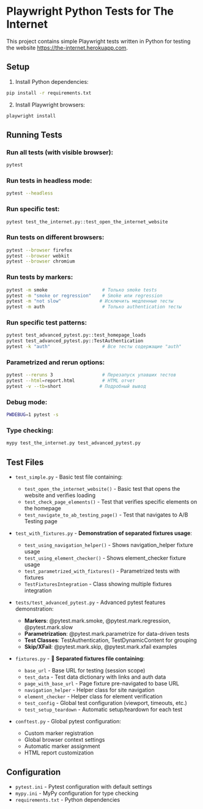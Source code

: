 # Playwright Python Tests for The Internet

This project contains simple Playwright tests written in Python for testing the website https://the-internet.herokuapp.com.

## Setup

1. Install Python dependencies:
```bash
pip install -r requirements.txt
```

2. Install Playwright browsers:
```bash
playwright install
```

## Running Tests

### Run all tests (with visible browser):
```bash
pytest
```

### Run tests in headless mode:
```bash
pytest --headless
```

### Run specific test:
```bash
pytest test_the_internet.py::test_open_the_internet_website
```

### Run tests on different browsers:
```bash
pytest --browser firefox
pytest --browser webkit
pytest --browser chromium
```

### Run tests by markers:
```bash
pytest -m smoke                    # Только smoke tests
pytest -m "smoke or regression"    # Smoke или regression
pytest -m "not slow"              # Исключить медленные тесты
pytest -m auth                     # Только authentication тесты
```

### Run specific test patterns:
```bash
pytest test_advanced_pytest.py::test_homepage_loads
pytest test_advanced_pytest.py::TestAuthentication
pytest -k "auth"                   # Все тесты содержащие "auth"
```

### Parametrized and rerun options:
```bash
pytest --reruns 3                  # Перезапуск упавших тестов
pytest --html=report.html          # HTML отчет
pytest -v --tb=short              # Подробный вывод
```

### Debug mode:
```bash
PWDEBUG=1 pytest -s
```

### Type checking:
```bash
mypy test_the_internet.py test_advanced_pytest.py
```

## Test Files

- `test_simple.py` - Basic test file containing:
  - `test_open_the_internet_website()` - Basic test that opens the website and verifies loading
  - `test_check_page_elements()` - Test that verifies specific elements on the homepage
  - `test_navigate_to_ab_testing_page()` - Test that navigates to A/B Testing page

- `test_with_fixtures.py` - **Demonstration of separated fixtures usage**:
  - `test_using_navigation_helper()` - Shows navigation_helper fixture usage
  - `test_using_element_checker()` - Shows element_checker fixture usage  
  - `test_parametrized_with_fixtures()` - Parametrized tests with fixtures
  - `TestFixturesIntegration` - Class showing multiple fixtures integration

- `tests/test_advanced_pytest.py` - Advanced pytest features demonstration:
  - **Markers**: @pytest.mark.smoke, @pytest.mark.regression, @pytest.mark.slow
  - **Parametrization**: @pytest.mark.parametrize for data-driven tests
  - **Test Classes**: TestAuthentication, TestDynamicContent for grouping
  - **Skip/XFail**: @pytest.mark.skip, @pytest.mark.xfail examples

- `fixtures.py` - **🎯 Separated fixtures file containing**:
  - `base_url` - Base URL for testing (session scope)
  - `test_data` - Test data dictionary with links and auth data
  - `page_with_base_url` - Page fixture pre-navigated to base URL
  - `navigation_helper` - Helper class for site navigation
  - `element_checker` - Helper class for element verification
  - `test_config` - Global test configuration (viewport, timeouts, etc.)
  - `test_setup_teardown` - Automatic setup/teardown for each test

- `conftest.py` - Global pytest configuration:
  - Custom marker registration
  - Global browser context settings
  - Automatic marker assignment
  - HTML report customization

## Configuration

- `pytest.ini` - Pytest configuration with default settings
- `mypy.ini` - MyPy configuration for type checking
- `requirements.txt` - Python dependencies 